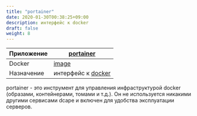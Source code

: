 ```yaml
---
title: "portainer"
date: 2020-01-30T00:38:25+09:00
description: интерфейс к docker
draft: false
weight: 8
---
```


 Приложение |  [portainer](https://portainer.io/)
 -- | --
 Docker | [image](https://hub.docker.com/r/portainer/portainer/)
 Назначение | интерфейс к [docker](https://www.docker.com/)

portainer - это инструмент для управления инфраструктурой docker (образами, контейнерами, томами и т.д.).
Он не используется никакими другими сервисами dcape и включен для удобства эксплуатации серверов.